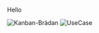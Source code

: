 Hello

![Kanban-Brädan](https://github.com/user-attachments/assets/e3bf4f5b-65ed-4737-954f-440462418001)
![UseCase](https://github.com/user-attachments/assets/ef2e3899-3595-45e5-8ae4-b2722286a1da)
